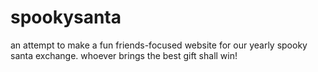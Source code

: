 # spookysanta

an attempt to make a fun friends-focused website for our yearly spooky santa exchange. whoever brings the best gift shall win!
